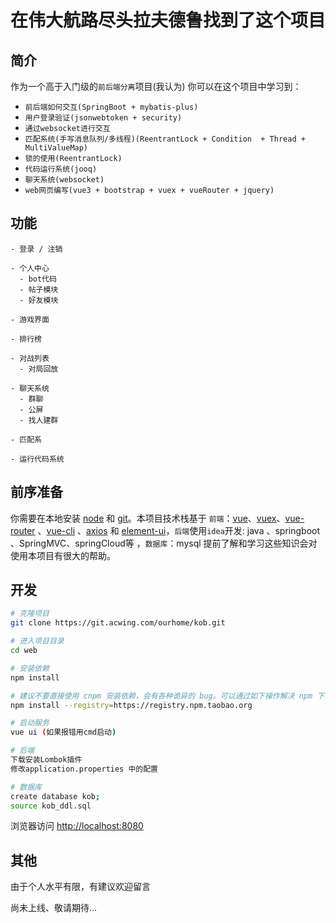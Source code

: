 # 在伟大航路尽头拉夫德鲁找到了这个项目



## 简介





作为一个高于入门级的`前后端分离`项目(我认为) 你可以在这个项目中学习到：

- `前后端如何交互(SpringBoot + mybatis-plus)` 
- `用户登录验证(jsonwebtoken + security)` 
- `通过websocket进行交互` 
- `匹配系统(手写消息队列/多线程)(ReentrantLock + Condition  + Thread + MultiValueMap)` 
- `锁的使用(ReentrantLock)` 
- `代码运行系统(jooq)` 
- `聊天系统(websocket)` 
- `web网页编写(vue3 + bootstrap + vuex + vueRouter + jquery)`



## 功能

```
- 登录 / 注销

- 个人中心
  - bot代码
  - 帖子模块
  - 好友模块

- 游戏界面

- 排行榜

- 对战列表
  - 对局回放

- 聊天系统
  - 群聊
  - 公屏
  - 找人建群

- 匹配系

- 运行代码系统 
```



## 前序准备

你需要在本地安装 [node](http://nodejs.org/) 和 [git](https://git-scm.com/)。本项目技术栈基于 `前端`：[vue](https://cn.vuejs.org/index.html)、[vuex](https://vuex.vuejs.org/zh-cn/)、[vue-router](https://router.vuejs.org/zh-cn/) 、[vue-cli](https://github.com/vuejs/vue-cli) 、[axios](https://github.com/axios/axios) 和 [element-ui](https://github.com/ElemeFE/element)，`后端`使用`idea`开发: java 、springboot 、SpringMVC、springCloud等 ，`数据库`：mysql 提前了解和学习这些知识会对使用本项目有很大的帮助。



## 开发

```sh
# 克隆项目
git clone https://git.acwing.com/ourhome/kob.git

# 进入项目目录
cd web

# 安装依赖
npm install

# 建议不要直接使用 cnpm 安装依赖，会有各种诡异的 bug。可以通过如下操作解决 npm 下载速度慢的问题
npm install --registry=https://registry.npm.taobao.org

# 启动服务
vue ui (如果报错用cmd启动)

# 后端
下载安装Lombok插件
修改application.properties 中的配置

# 数据库
create database kob;
source kob_ddl.sql
```

浏览器访问 [http://localhost:8080](http://localhost:8080/)



## 其他

由于个人水平有限，有建议欢迎留言

尚未上线、敬请期待...
